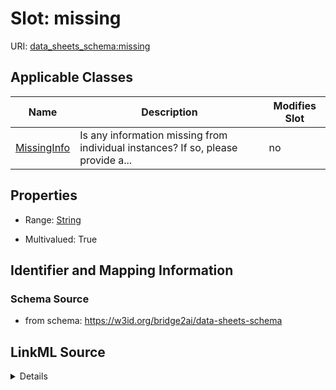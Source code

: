 

# Slot: missing

URI: [data_sheets_schema:missing](https://w3id.org/bridge2ai/data-sheets-schema/missing)



<!-- no inheritance hierarchy -->





## Applicable Classes

| Name | Description | Modifies Slot |
| --- | --- | --- |
| [MissingInfo](MissingInfo.md) | Is any information missing from individual instances? If so, please provide a... |  no  |







## Properties

* Range: [String](String.md)

* Multivalued: True





## Identifier and Mapping Information







### Schema Source


* from schema: https://w3id.org/bridge2ai/data-sheets-schema




## LinkML Source

<details>
```yaml
name: missing
from_schema: https://w3id.org/bridge2ai/data-sheets-schema
rank: 1000
multivalued: true
alias: missing
owner: MissingInfo
domain_of:
- MissingInfo
range: string

```
</details>